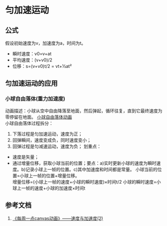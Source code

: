 # 匀加速运动

## 公式 
假设初始速度为v，加速度为a，时间为t。
- 瞬时速度：v0=v+at
- 平均速度：(v+v0)/2
- 位移：s=(v+v0)t/2 = vt+½at²

## 匀加速运动的应用
### 小球自由落体(重力加速度)
动画描述：小球从空中自由降落至地面，然后弹起，循环往复，直到它最终速度为零停留在地面。
[小球自由落体动画](https://codepen.io/shawnfung/pen/KGWJbG?editors=1010)  
小球自由落体过程拆分：
1. 下落过程是匀加速运动，速度为正；
2. 回弹瞬间，速度变成负，同时速度变小；
3. 回弹过程是匀减速运动，速度为负；
划重点：
- 速度是矢量；
- 通过增量位移，获取小球当前的位置；要点：a)实时更新小球的速度为瞬时速度。b)记录小球上一帧的位置。c)其中加速度和时间都是常量。
  小球当前的位置=小球上一帧的位置+增量位移。  
  增量位移=(小球上一帧的速度+小球的瞬时速度)×时间t/2
  小球的瞬时速度=小球上一帧的速度+小球的加速度×时间t

## 参考文档
1. [《每周一点canvas动画》——速度与加速度(2)](https://segmentfault.com/a/1190000005039280)
